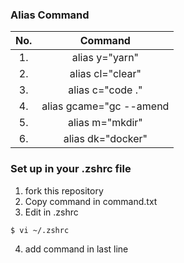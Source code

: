 ### Alias Command

|No.|     Command      |
|:-:|:----------------:|
| 1.| alias y="yarn"   |
| 2.| alias cl="clear" |
| 3.| alias c="code ." |
| 4.| alias gcame="gc --amend |
| 5.| alias m="mkdir" |
| 6.| alias dk="docker" |

### Set up in your .zshrc file
1. fork this repository
2. Copy command in command.txt
3. Edit in .zshrc
```
$ vi ~/.zshrc
```
4. add command in last line

